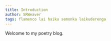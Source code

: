 ```yaml
---
title: Introduction
author: SRWeaver
tags: flamenco lai haiku semonka laikuderenga
---
```

Welcome to my poetry blog.

